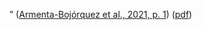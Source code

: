 ” ([Armenta-Bojórquez et al., 2021, p. 1](zotero://select/library/items/AJLUXAWU)) ([pdf](zotero://open-pdf/library/items/H46QZ6JY?page=1&annotation=FL52M8HC))